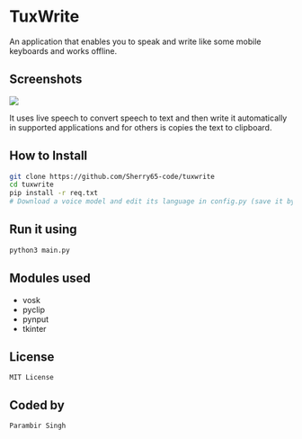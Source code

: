 # TuxWrite

An application that enables you to speak and write like some mobile keyboards and works offline.


## Screenshots

<img src='https://lh3.googleusercontent.com/fife/AKsag4OpRx7PgfOJr7Bso-MgH6N8Uuojb2-4gNoGLKp7e8UPCYxbtdIpIRwmBTJdlc8Z300enp2ldgcqf_NjMjY6W9i80bUMCy6F0oNpGWX8SnSuoLP1NtCFXkHZDxUqf_DNhwWLvzCWrUK7G9yFj4lX3ISGabNdTEodvGI8kXxXJc7k1L10GXFzI3fQIMLSYevI2S_MWeLrnXS-rOhg9dYmFlGv-7BFcgRPfW4c1aEIfumkMKk54FR6dfx9xL9G5vhfQd7iXcbOeiem5XfQX7ewHkBwNOpi9cdMitUhrGj6DLiZA7kIw_cFCOYwB_4noKebG9m8hpstX2Zh2Q3TIJh8hyRZANBFWpX7iKjmTYh5a5s3dsvGHPHbevj7C71wFZhlZ7feN4jp8GD0BbaBPbm8c3ZbNA48AqPs43NaBIP0oOTXyh5Jr2FjZ6nHaEQyhfkNoyJ5jPmYAjYJLxOEQrp0c1Wfvw7v7YPrM9vb6QNOcoZkdmJ2p1UlTuOANx46IkHiyQiCFRwWhXhIQKSnA7fybDUBqul_-ziQPsUbu5Zzg551UvuPLRBPTQRHHEX57nl4CCZJnRzL9YKQ7aV5e3G6e-6eMIKEdcu-k7-XMV7o1WOOHves2wdLygERqYrBQd2i64nNPHPCKrHzT6Bavahhe0AogRPbd3ojNm90SDO7GOkF04JXD_-VUER5XGcnfsvhfVtD9rEoLQwhx2JN_rEYlpVDH_iYpsB2aS4wrz-xxH_pii5D5w4uWwg2W0lkeMNGCDJ2_3pk5YE6XpfLmW5pJ37FkV8Fm3Xtruqmj69CACc5kiZ8uieXgdpgXYYTvKbImx6-ftbFSrdF1cHUpougQSPLc3YIaLghuQrnPIFmZjUTTj4QmL-g6JO1UpPf_0YQ5yWbil0ZIavxpmY8S03KFmayPdyPB9exZVv6OC3X5SNGCX5AJtcB0iVaQoyvC7hqZ-6BxFK_0X0Hn_72a56hp763L4KaYc4tSTIqlhRzLdO_UmF5sFVdZ66MIIZhmxbC0FZaFUzslkhdfOkzPUprX0uT06ZLARO5lx-aJuAjwkX1Rkgb6F6V7dL9jMF54dO_DIBLZbo-IQy3YEGWtTWXIMsqfiXa0xoKMWrGqUjup0DinqmLlz7U_GEwudCYB5cTNJ1L41kCdlEiYu-dWN3w1X87DUBeYv6Z1pFqZsAeB-IBQ5xjShzaVrnK3eEqd6efp92S5n8PdYZpvCRyvGSgzE7E74hAXwHoEdIPmzsge3BE4sb2Pq_HDs_sso3wlWlreXyVeWoMX0b7zz51lVEp1L9g9y3ZOedBd2aDqhfv9M6YZNNLAnWKf0f7yevoJ3a6MS11ZNKCLC78YVzZLW-jtGuVyLC9NbFn3ZPLlVx6zZmUQlKBRK4CVLrPPbwxsVT1W0DgrkV6cGKRxUfK4o5_cOfUxGdGRPlczSubDLTF7mOcD6vHkhtP4CYexz8Dm5wlBWDfTiKWnjQcTXAOwx0VfYam5fQTu4A69sgf_5RaxgMw-kdg7OB7ZHC9zPadGhg_lMgxaKGJ=w1920-h977'>

It uses live speech to convert speech to text and then write it automatically in supported applications and for others is copies the text to clipboard.

## How to Install

```bash
git clone https://github.com/Sherry65-code/tuxwrite
cd tuxwrite
pip install -r req.txt
# Download a voice model and edit its language in config.py (save it by unzipping it to $HOME/.cache/vosk/<model>)
```

## Run it using

```bash
python3 main.py
```

## Modules used

- vosk
- pyclip
- pynput
- tkinter

## License

`MIT License`

## Coded by

`Parambir Singh`